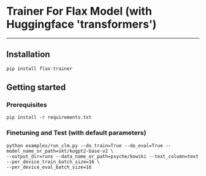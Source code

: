 # Trainer For Flax Model (with Huggingface 'transformers')

---

## Installation
```
pip install flax-trainer
```

## Getting started

### Prerequisites
```
pip install -r requirements.txt
```

### Finetuning and Test (with default parameters)
```
python examples/run_clm.py --do_train=True --do_eval=True --model_name_or_path=skt/kogpt2-base-v2 \
--output_dir=runs --data_name_or_path=psyche/kowiki --text_column=text --per_device_train_batch_size=16 \
--per_device_eval_batch_size=16
```
